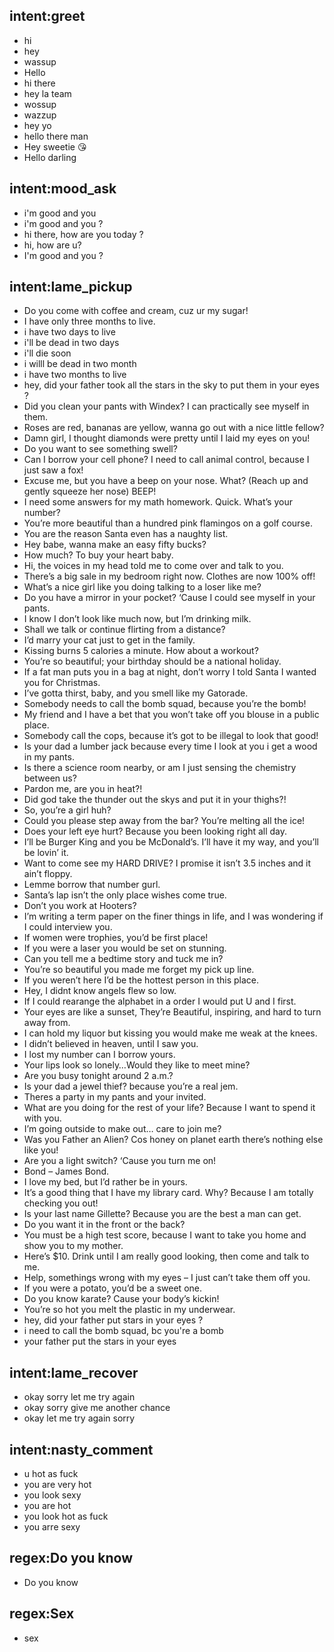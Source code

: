 ## intent:greet
- hi
- hey
- wassup
- Hello
- hi there
- hey la team
- wossup
- wazzup
- hey yo
- hello there man
- Hey sweetie 😘
- Hello darling

## intent:mood_ask
- i'm good and you
- i'm good and you ?
- hi there, how are you today ?
- hi, how are u?
- I'm good and you ?

## intent:lame_pickup
- Do you come with coffee and cream, cuz ur my sugar!
- I have only three months to live.
- i have two days to live
- i'll be dead in two days
- i'll die soon
- i willl be dead in two month
- i have two months to live
- hey, did your father took all the stars in the sky to put them in your eyes ?
- Did you clean your pants with Windex? I can practically see myself in them.
- Roses are red, bananas are yellow, wanna go out with a nice little fellow?
- Damn girl, I thought diamonds were pretty until I laid my eyes on you!
- Do you want to see something swell?
- Can I borrow your cell phone? I need to call animal control, because I just saw a fox!
- Excuse me, but you have a beep on your nose. What? (Reach up and gently squeeze her nose) BEEP!
- I need some answers for my math homework. Quick. What’s your number?
- You’re more beautiful than a hundred pink flamingos on a golf course.
- You are the reason Santa even has a naughty list.
- Hey babe, wanna make an easy fifty bucks?
- How much? To buy your heart baby.
- Hi, the voices in my head told me to come over and talk to you.
- There’s a big sale in my bedroom right now. Clothes are now 100% off!
- What’s a nice girl like you doing talking to a loser like me?
- Do you have a mirror in your pocket? ‘Cause I could see myself in your pants.
- I know I don’t look like much now, but I’m drinking milk.
- Shall we talk or continue flirting from a distance?
- I’d marry your cat just to get in the family.
- Kissing burns 5 calories a minute. How about a workout?
- You’re so beautiful; your birthday should be a national holiday.
- If a fat man puts you in a bag at night, don’t worry I told Santa I wanted you for Christmas.
- I’ve gotta thirst, baby, and you smell like my Gatorade.
- Somebody needs to call the bomb squad, because you’re the bomb!
- My friend and I have a bet that you won’t take off you blouse in a public place.
- Somebody call the cops, because it’s got to be illegal to look that good!
- Is your dad a lumber jack because every time I look at you i get a wood in my pants.
- Is there a science room nearby, or am I just sensing the chemistry between us?
- Pardon me, are you in heat?!
- Did god take the thunder out the skys and put it in your thighs?!
- So, you’re a girl huh?
- Could you please step away from the bar? You’re melting all the ice!
- Does your left eye hurt? Because you been looking right all day.
- I’ll be Burger King and you be McDonald’s. I’ll have it my way, and you’ll be lovin’ it.
- Want to come see my HARD DRIVE? I promise it isn’t 3.5 inches and it ain’t floppy.
- Lemme borrow that number gurl.
- Santa’s lap isn’t the only place wishes come true.
- Don’t you work at Hooters?
- I’m writing a term paper on the finer things in life, and I was wondering if I could interview you.
- If women were trophies, you’d be first place!
- If you were a laser you would be set on stunning.
- Can you tell me a bedtime story and tuck me in?
- You’re so beautiful you made me forget my pick up line.
- If you weren’t here I’d be the hottest person in this place.
- Hey, I didnt know angels flew so low.
- If I could rearange the alphabet in a order I would put U and I first.
- Your eyes are like a sunset, They’re Beautiful, inspiring, and hard to turn away from.
- I can hold my liquor but kissing you would make me weak at the knees.
- I didn’t believed in heaven, until I saw you.
- I lost my number can I borrow yours.
- Your lips look so lonely…Would they like to meet mine?
- Are you busy tonight around 2 a.m.?
- Is your dad a jewel thief? because you’re a real jem.
- Theres a party in my pants and your invited.
- What are you doing for the rest of your life? Because I want to spend it with you.
- I’m going outside to make out… care to join me?
- Was you Father an Alien? Cos honey on planet earth there’s nothing else like you!
- Are you a light switch? ‘Cause you turn me on!
- Bond – James Bond.
- I love my bed, but I’d rather be in yours.
- It’s a good thing that I have my library card. Why? Because I am totally checking you out!
- Is your last name Gillette? Because you are the best a man can get.
- Do you want it in the front or the back?
- You must be a high test score, because I want to take you home and show you to my mother.
- Here’s $10. Drink until I am really good looking, then come and talk to me.
- Help, somethings wrong with my eyes – I just can’t take them off you.
- If you were a potato, you’d be a sweet one.
- Do you know karate? Cause your body’s kickin!
- You’re so hot you melt the plastic in my underwear.
- hey, did your father put stars in your eyes ?
- i need to call the bomb squad, bc you're a bomb
- your father put the stars in your eyes

## intent:lame_recover
- okay sorry let me try again
- okay sorry give me another chance
- okay let me try again sorry

## intent:nasty_comment
- u hot as fuck
- you are very hot
- you look sexy
- you are hot
- you look hot as fuck
- you arre sexy

## regex:Do you know
- Do you know

## regex:Sex
- sex
